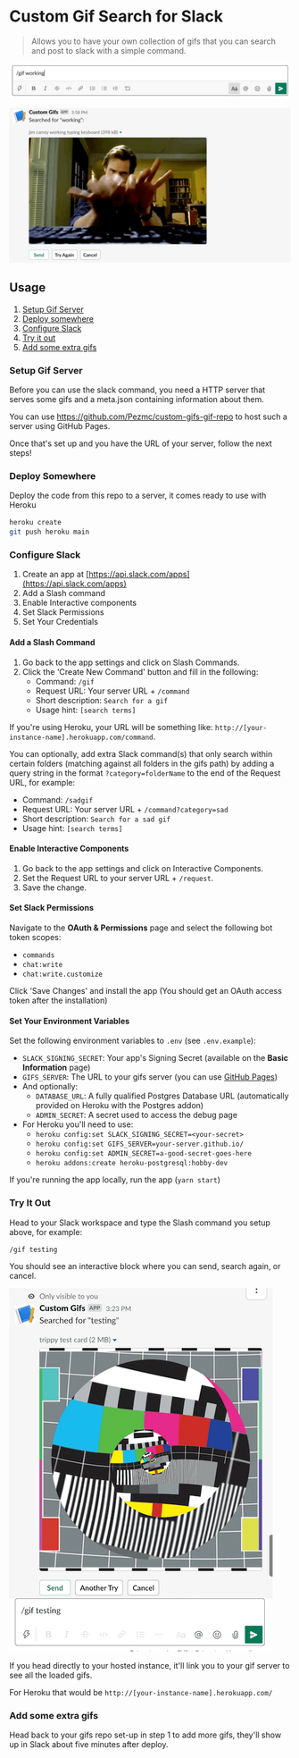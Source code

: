 # Custom Gif Search for Slack

> Allows you to have your own collection of gifs that you can search and post to slack with a simple command.

![Typing the custom command to start a search](docs/trigger.png)

![Seeing the results of the search](docs/searching.png)

## Usage

1. [Setup Gif Server](#setup-gif-server)
1. [Deploy somewhere](#deploy-somewhere)
1. [Configure Slack](#configure-slack)
1. [Try it out](#try-it-out)
1. [Add some extra gifs](#add-some-extra-gifs)

### Setup Gif Server

Before you can use the slack command, you need a HTTP server that serves some gifs and a meta.json containing information about them.

You can use https://github.com/Pezmc/custom-gifs-gif-repo to host such a server using GitHub Pages.

Once that's set up and you have the URL of your server, follow the next steps!

### Deploy Somewhere

Deploy the code from this repo to a server, it comes ready to use with Heroku

```bash
heroku create
git push heroku main
```

### Configure Slack

1. Create an app at [https://api.slack.com/apps](https://api.slack.com/apps)
1. Add a Slash command
1. Enable Interactive components
1. Set Slack Permissions
1. Set Your Credentials

#### Add a Slash Command

1. Go back to the app settings and click on Slash Commands.
1. Click the 'Create New Command' button and fill in the following:
   - Command: `/gif`
   - Request URL: Your server URL + `/command`
   - Short description: `Search for a gif`
   - Usage hint: `[search terms]`

If you're using Heroku, your URL will be something like: `http://[your-instance-name].herokuapp.com/command`.

You can optionally, add extra Slack command(s) that only search within certain folders (matching against all folders in the gifs path) by adding a query string in the format `?category=folderName` to the end of the Request URL, for example:

- Command: `/sadgif`
- Request URL: Your server URL + `/command?category=sad`
- Short description: `Search for a sad gif`
- Usage hint: `[search terms]`

#### Enable Interactive Components

1. Go back to the app settings and click on Interactive Components.
1. Set the Request URL to your server URL + `/request`.
1. Save the change.

#### Set Slack Permissions

Navigate to the **OAuth & Permissions** page and select the following bot token scopes:

- `commands`
- `chat:write`
- `chat:write.customize`

Click 'Save Changes' and install the app (You should get an OAuth access token after the installation)

#### Set Your Environment Variables

Set the following environment variables to `.env` (see `.env.example`):

- `SLACK_SIGNING_SECRET`: Your app's Signing Secret (available on the **Basic Information** page)
- `GIFS_SERVER`: The URL to your gifs server (you can use [GitHub Pages](https://github.com/Pezmc/custom-gifs-gif-repo))
- And optionally:
  - `DATABASE_URL`: A fully qualified Postgres Database URL (automatically provided on Heroku with the Postgres addon)
  - `ADMIN_SECRET`: A secret used to access the debug page
- For Heroku you'll need to use:
  - `heroku config:set SLACK_SIGNING_SECRET=<your-secret>`
  - `heroku config:set GIFS_SERVER=your-server.github.io/`
  - `heroku config:set ADMIN_SECRET=a-good-secret-goes-here`
  - `heroku addons:create heroku-postgresql:hobby-dev`

If you're running the app locally, run the app (`yarn start`)

### Try It Out

Head to your Slack workspace and type the Slash command you setup above, for example:

```
/gif testing
```

You should see an interactive block where you can send, search again, or cancel.

![](docs/how-it-looks.png)

If you head directly to your hosted instance, it'll link you to your gif server to see all the loaded gifs.

For Heroku that would be `http://[your-instance-name].herokuapp.com/`

### Add some extra gifs

Head back to your gifs repo set-up in step 1 to add more gifs, they'll show up in Slack about five minutes after deploy.

